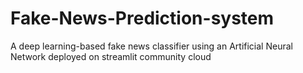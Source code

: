 # Fake-News-Prediction-system
A deep learning-based fake news classifier using an Artificial Neural Network deployed on streamlit community cloud
